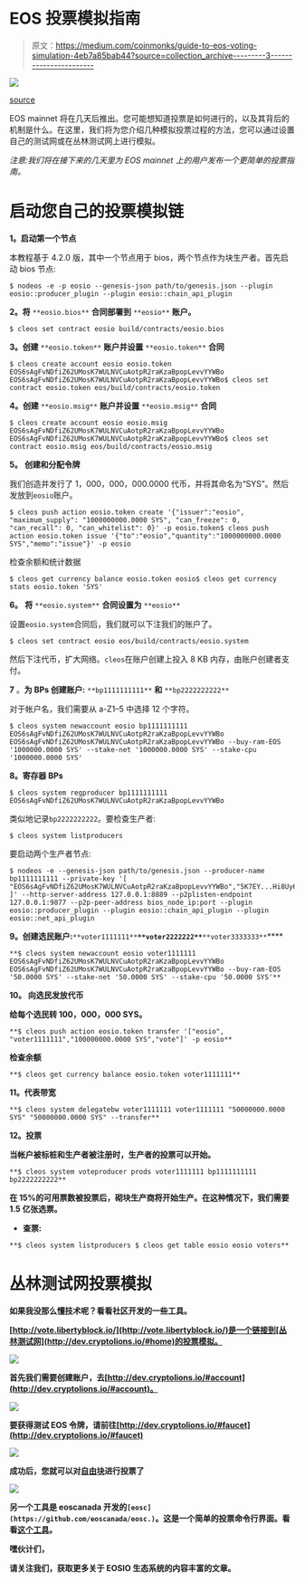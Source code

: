 # EOS 投票模拟指南

> 原文：<https://medium.com/coinmonks/guide-to-eos-voting-simulation-4eb7a85bab44?source=collection_archive---------3----------------------->

![](img/714c58c1bd22b95fb89f1c69de226b76.png)

[source](https://cryptocurrencynews.com/daily-news/eos-news/eosio-1-0-upcoming-eos-launch/)

EOS mainnet 将在几天后推出。您可能想知道投票是如何进行的，以及其背后的机制是什么。在这里，我们将为您介绍几种模拟投票过程的方法，您可以通过设置自己的测试网或在丛林测试网上进行模拟。

*注意:我们将在接下来的几天里为 EOS mainnet 上的用户发布一个更简单的投票指南。*

# 启动您自己的投票模拟链

**1。启动第一个节点**

本教程基于 4.2.0 版，其中一个节点用于 bios，两个节点作为块生产者。首先启动 bios 节点:

```
$ nodeos -e -p eosio --genesis-json path/to/genesis.json --plugin eosio::producer_plugin --plugin eosio::chain_api_plugin
```

**2。将** `**eosio.bios**` **合同部署到** `**eosio**` **账户。**

```
$ cleos set contract eosio build/contracts/eosio.bios
```

**3。创建** `**eosio.token**` **账户并设置** `**eosio.token**` **合同**

```
$ cleos create account eosio eosio.token EOS6sAgFvNDfiZ62UMosK7WULNVCuAotpR2raKzaBpopLevvYYWBo EOS6sAgFvNDfiZ62UMosK7WULNVCuAotpR2raKzaBpopLevvYYWBo$ cleos set contract eosio.token eos/build/contracts/eosio.token
```

**4。创建** `**eosio.msig**` **账户并设置** `**eosio.msig**` **合同**

```
$ cleos create account eosio eosio.msig EOS6sAgFvNDfiZ62UMosK7WULNVCuAotpR2raKzaBpopLevvYYWBo EOS6sAgFvNDfiZ62UMosK7WULNVCuAotpR2raKzaBpopLevvYYWBo$ cleos set contract eosio.msig eos/build/contracts/eosio.msig
```

**5。** **创建和分配令牌**

我们创造并发行了 1，000，000，000.0000 代币，并将其命名为“SYS”。然后发放到`eosio`账户。

```
$ cleos push action eosio.token create '{"issuer":"eosio", "maximum_supply": "1000000000.0000 SYS", "can_freeze": 0, "can_recall": 0, "can_whitelist": 0}' -p eosio.token$ cleos push action eosio.token issue '{"to":"eosio","quantity":"1000000000.0000 SYS","memo":"issue"}' -p eosio
```

检查余额和统计数据

```
$ cleos get currency balance eosio.token eosio$ cleos get currency stats eosio.token 'SYS'
```

**6。** **将** `**eosio.system**` **合同设置为** `**eosio**`

设置`eosio.system`合同后，我们就可以下注我们的账户了。

```
$ cleos set contract eosio eos/build/contracts/eosio.system
```

然后下注代币，扩大网络。`cleos`在账户创建上投入 8 KB 内存，由账户创建者支付。

**7** 。**为 BPs 创建账户:** `**bp1111111111**` **和** `**bp2222222222**`

对于帐户名，我们需要从 a-Z1–5 中选择 12 个字符。

```
$ cleos system newaccount eosio bp1111111111 EOS6sAgFvNDfiZ62UMosK7WULNVCuAotpR2raKzaBpopLevvYYWBo EOS6sAgFvNDfiZ62UMosK7WULNVCuAotpR2raKzaBpopLevvYYWBo --buy-ram-EOS '1000000.0000 SYS' --stake-net '1000000.0000 SYS' --stake-cpu '1000000.0000 SYS'
```

**8。寄存器 BPs**

```
$ cleos system regproducer bp1111111111 EOS6sAgFvNDfiZ62UMosK7WULNVCuAotpR2raKzaBpopLevvYYWBo
```

类似地记录`bp2222222222`。要检查生产者:

```
$ cleos system listproducers
```

要启动两个生产者节点:

```
$ nodeos -e --genesis-json path/to/genesis.json --producer-name bp1111111111 --private-key '[ "EOS6sAgFvNDfiZ62UMosK7WULNVCuAotpR2raKzaBpopLevvYYWBo","5K7EY...Hi8Uy61wU1o" ]' --http-server-address 127.0.0.1:8889 --p2plisten-endpoint 127.0.0.1:9877 --p2p-peer-address bios_node_ip:port --plugin eosio::producer_plugin --plugin eosio::chain_api_plugin --plugin eosio::net_api_plugin
```

**9。创建选民账户:**`**voter1111111**`**`**voter2222222**`**`**voter3333333**`****

```
**$ cleos system newaccount eosio voter1111111 EOS6sAgFvNDfiZ62UMosK7WULNVCuAotpR2raKzaBpopLevvYYWBo EOS6sAgFvNDfiZ62UMosK7WULNVCuAotpR2raKzaBpopLevvYYWBo --buy-ram-EOS '50.0000 SYS' --stake-net '50.0000 SYS' --stake-cpu '50.0000 SYS'**
```

******10。** **向选民发放代币******

****给每个选民转 100，000，000 SYS。****

```
**$ cleos push action eosio.token transfer '["eosio", "voter1111111","100000000.0000 SYS","vote"]' -p eosio**
```

****检查余额****

```
**$ cleos get currency balance eosio.token voter1111111**
```

******11。代表带宽******

```
**$ cleos system delegatebw voter1111111 voter1111111 "50000000.0000 SYS" "50000000.0000 SYS" --transfer**
```

******12。投票******

****当帐户被标桩和生产者被注册时，生产者的投票可以开始。****

```
**$ cleos system voteproducer prods voter1111111 bp1111111111 bp2222222222**
```

****在 15%的可用票数被投票后，砌块生产商将开始生产。在这种情况下，我们需要 1.5 亿张选票。****

*   ******查票:******

```
**$ cleos system listproducers $ cleos get table eosio eosio voters**
```

# ****丛林测试网投票模拟****

****如果我没那么懂技术呢？看看社区开发的一些工具。****

****[http://vote.libertyblock.io/](http://vote.libertyblock.io/)是一个链接到[丛林测试网](http://dev.cryptolions.io/#home)的投票模拟。****

****![](img/faa237e1e9efe2c093d45f3fb8b84dfe.png)****

****首先我们需要创建账户，去[http://dev.cryptolions.io/#account](http://dev.cryptolions.io/#account)。****

****![](img/43be2a3c81b61ac0004a6322e629451e.png)****

****要获得测试 EOS 令牌，请前往[http://dev.cryptolions.io/#faucet](http://dev.cryptolions.io/#faucet)****

****![](img/636c8346fe6d53568aa323ab9d0a250b.png)****

****成功后，您就可以对[自由块](http://vote.libertyblock.io/)进行投票了****

****![](img/553478b52a9086c2291d7d47f9e01478.png)****

****另一个工具是 eoscanada 开发的`[eosc](https://github.com/eoscanada/eosc.)`。这是一个简单的投票命令行界面。看看[这个工具](https://github.com/eoscanada/eosc)。****

****嘿伙计们，****

****请关注我们，获取更多关于 EOSIO 生态系统的内容丰富的文章。****